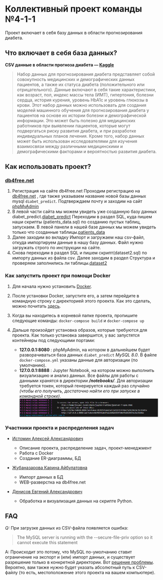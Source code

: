 # Коллективный проект команды №4-1-1
Проект включает в себя базу данных в области прогнозирования диабета. 
## Что включает в себя база данных?
**CSV данные в области прогноза диабета — [Kaggle](https://www.kaggle.com/datasets/iammustafatz/diabetes-prediction-dataset/data)**
> Набор данных для прогнозирования диабета представляет собой совокупность медицинских и демографических данных пациентов, а также их статуса диабета (положительного или отрицательного). Данные включают в себя такие характеристики, как возраст, пол, индекс массы тела (ИМТ), гипертония, болезни сердца, история курения, уровень HbA1c и уровень глюкозы в крови. Этот набор данных можно использовать для создания моделей машинного обучения для прогнозирования диабета у пациентов на основе их истории болезни и демографической информации. Это может быть полезно для медицинских работников при выявлении пациентов, которые могут подвергаться риску развития диабета, и при разработке индивидуальных планов лечения. Кроме того, набор данных может быть использован исследователями для изучения взаимосвязи между различными медицинскими и демографическими факторами и вероятностью развития диабета.
## Как использовать проект?
### [db4free.net](https://db4free.net)
1. Регистрация на сайте db4free.net
Проходим регистрацию на [db4free.net](https://db4free.net/signup.php) , где также указываем название новой базы данных mysql `diabet_predict`. Подтверждаем почту и заходим на сайт [phpMyAdmin](https://db4free.net/phpMyAdmin/index.php?route=/)
2. В левой части сайта мы можем увидеть уже созданную базу данных diabet_predict.[diabet_predict](data/db4free1.png)
Переходим в раздел SQL, куда пишем наши скрипты (patients_data.sql) по созданию пустых таблиц, запускаем. В левой панели в нашей базе данных мы можем увидеть только что созданные таблицы.[patients_data](data/db4free2.png)
3. Далее заходим во вкладку Импорт и загружаем наш csv-файл, откуда импортируем данные в нашу базу данных.
Файл нужно загружать строго по инструкции на сайте.
4. Снова переходим в раздел SQL и пишем скрипт(dataset2.sql) по импорту данных из файла csv. Далее заходим в раздел Структура и проверяем заполнились ли таблицы.[dataset2](data/db4free3.png)
### Как запустить проект при помощи Docker
1. Для начала нужно установить [Docker](https://www.docker.com/get-started/).
2. После установки Docker, запустите его, а затем перейдите в командную строку с директорией этого проекта. Как это сделать, можно почитать [здесь](https://qna.habr.com/q/555833).
3. Когда вы находитесь в корневой папке проекта, пропишите следующие команды: ` docker-compose build ` и ` docker-compose up `
4. Дальше произойдет установка образов, которые требуются для проекта. Как только установка завершится, у вас запустятся контейнеры под следующими портами:
    
    * **127.0.0.1:8080** : phpMyAdmin, на котором в дальнейшем будет разворачиваться база данных `diabet_predict` *MySQL 8.0*. В файле `docker-compose.yml` указаны данные для авторизации (по умолчанию).
    * **127.0.0.1:8888** : Jupyter Notebook, на котором можно выполнить визуализацию и анализ данных. Все файлы для работы с данными хранятся в директории _**/notebooks/**_. Для авторизации требуется токен, который генерируется каждый раз случайно *(чтобы его получить, достаточно найти его при запуске в командной строке)*.![Подождите...](data/jupyter_auth.png)
### Участники проекта и распределения задач
* [Истомин Алексей Александрович](https://github.com/testmapper-official)
    
    * Описание проекта, распределение задач, проект-менеджмент
    * Работа с Docker
    * Создание ER-диаграммы, БД
* [Жубаназарова Карина Айбулатовна](https://github.com/zhubikKar)

    * Импорт данных в БД
    * WEB-разверстка на db4free.net 
* [Денисов Евгений Александрович](https://github.com/zhiznenyj)

    * Обработка и визуализация данных на скрипте Python.

## FAQ

*Q:* При загрузке данных из CSV-файла появляется ошибка:
> The MySQL server is running with the --secure-file-priv option so it cannot execute this statement

A: Происходит это потому, что MySQL по-умолчанию ставит ограничение на экспорт и (или) импорт данных, и существует разрешение только в конкретной директории. Вот [решение проблемы](https://youtu.be/1syxoF34IJI?si=tbDQSdZ1jZpIAuMT). Вероятно, вам также нужно будет указать абсолютный путь к CSV-файлу (то есть, местоположение этого проекта на вашем компьютере).

